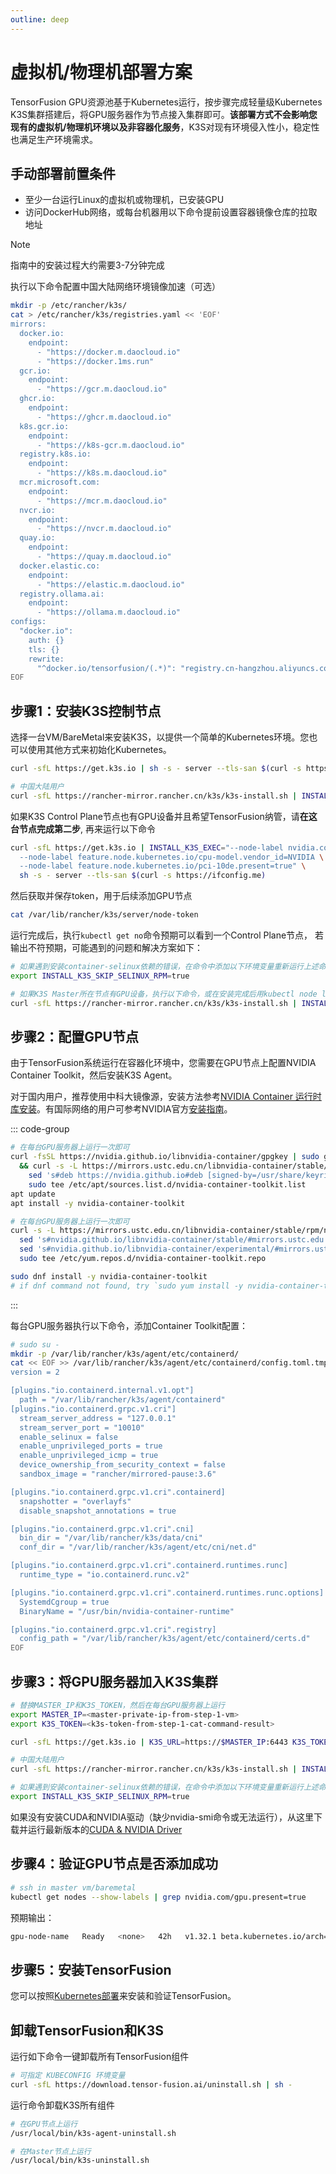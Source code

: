 ```yaml
---
outline: deep
---
```


# 虚拟机/物理机部署方案

TensorFusion GPU资源池基于Kubernetes运行，按步骤完成轻量级Kubernetes K3S集群搭建后，将GPU服务器作为节点接入集群即可。**该部署方式不会影响您现有的虚拟机/物理机环境以及非容器化服务**，K3S对现有环境侵入性小，稳定性也满足生产环境需求。


<!-- TensorFusion提供了一键安装脚本，若由于操作系统差异运行出错，请逐步按照本文档后续内容手动安装。

::: code-group

```bash [云端控制台模式]
# 先注册登录TensorFusion，选择VM部署方式复制命令
curl -sfL https://download.tensor-fusion.ai/install-vm.sh | \
  ENROLL_TOKEN="copied-from-tensor-fusion-cloud" \
  AGENT_ID="copied-from-tensor-fusion-cloud" \
  sh -
```

```bash [无控制台模式]
curl -sfL https://download.tensor-fusion.ai/install-vm.sh | sh -
```

```bash [私有化部署控制台模式]
curl -sfL https://download.tensor-fusion.ai/install-vm.sh | \
  ENROLL_TOKEN="copied-from-tensor-fusion-cloud" \
  AGENT_ID="copied-from-tensor-fusion-cloud" \
  CLOUD_ENDPOINT="your-own.domain" \
  sh -
```

::: -->

## 手动部署前置条件

- 至少一台运行Linux的虚拟机或物理机，已安装GPU
- 访问DockerHub网络，或每台机器用以下命令提前设置容器镜像仓库的拉取地址

> [!NOTE]
> 指南中的安装过程大约需要3-7分钟完成

执行以下命令配置中国大陆网络环境镜像加速（可选）

```bash
mkdir -p /etc/rancher/k3s/
cat > /etc/rancher/k3s/registries.yaml << 'EOF'
mirrors:
  docker.io:
    endpoint:
      - "https://docker.m.daocloud.io"
      - "https://docker.1ms.run"
  gcr.io:
    endpoint:
      - "https://gcr.m.daocloud.io"
  ghcr.io:
    endpoint:
      - "https://ghcr.m.daocloud.io"
  k8s.gcr.io:
    endpoint:
      - "https://k8s-gcr.m.daocloud.io"
  registry.k8s.io:
    endpoint:
      - "https://k8s.m.daocloud.io"
  mcr.microsoft.com:
    endpoint:
      - "https://mcr.m.daocloud.io"
  nvcr.io:
    endpoint:
      - "https://nvcr.m.daocloud.io"
  quay.io:
    endpoint:
      - "https://quay.m.daocloud.io"
  docker.elastic.co:
    endpoint:
      - "https://elastic.m.daocloud.io"
  registry.ollama.ai:
    endpoint:
      - "https://ollama.m.daocloud.io"
configs:
  "docker.io":
    auth: {}
    tls: {}
    rewrite:
      "^docker.io/tensorfusion/(.*)": "registry.cn-hangzhou.aliyuncs.com/tensorfusion/$1"
EOF
```

## 步骤1：安装K3S控制节点


选择一台VM/BareMetal来安装K3S，以提供一个简单的Kubernetes环境。您也可以使用其他方式来初始化Kubernetes。

```bash
curl -sfL https://get.k3s.io | sh -s - server --tls-san $(curl -s https://ifconfig.me)

# 中国大陆用户
curl -sfL https://rancher-mirror.rancher.cn/k3s/k3s-install.sh | INSTALL_K3S_MIRROR=cn sh -s - server --tls-san $(curl -s https://ifconfig.me)
```

如果K3S Control Plane节点也有GPU设备并且希望TensorFusion纳管，请**在这台节点完成第二步**, 再来运行以下命令

```bash
curl -sfL https://get.k3s.io | INSTALL_K3S_EXEC="--node-label nvidia.com/gpu.present=true \
  --node-label feature.node.kubernetes.io/cpu-model.vendor_id=NVIDIA \
  --node-label feature.node.kubernetes.io/pci-10de.present=true" \
  sh -s - server --tls-san $(curl -s https://ifconfig.me)
```

然后获取并保存token，用于后续添加GPU节点

```bash
cat /var/lib/rancher/k3s/server/node-token
```

运行完成后，执行`kubectl get no`命令预期可以看到一个Control Plane节点， 若输出不符预期，可能遇到的问题和解决方案如下：

```bash
# 如果遇到安装container-selinux依赖的错误，在命令中添加以下环境变量重新运行上述命令
export INSTALL_K3S_SKIP_SELINUX_RPM=true

# 如果K3S Master所在节点有GPU设备，执行以下命令，或在安装完成后用kubectl node label命令添加label：
curl -sfL https://rancher-mirror.rancher.cn/k3s/k3s-install.sh | INSTALL_K3S_MIRROR=cn INSTALL_K3S_EXEC="--node-label nvidia.com/gpu.present=true --node-label feature.node.kubernetes.io/cpu-model.vendor_id=NVIDIA --node-label feature.node.kubernetes.io/pci-10de.present=true" sh -s - server --tls-san $(curl -s https://ifconfig.me)
```

## 步骤2：配置GPU节点

由于TensorFusion系统运行在容器化环境中，您需要在GPU节点上配置NVIDIA Container Toolkit，然后安装K3S Agent。

对于国内用户，推荐使用中科大镜像源，安装方法参考[NVIDIA Container 运行时库安装](https://mirrors.ustc.edu.cn/help/libnvidia-container.html)。有国际网络的用户可参考NVIDIA官方[安装指南](https://docs.nvidia.com/datacenter/cloud-native/container-toolkit/latest/install-guide.html)。

::: code-group 

```bash [Debian/Ubuntu]
# 在每台GPU服务器上运行一次即可
curl -fsSL https://nvidia.github.io/libnvidia-container/gpgkey | sudo gpg --dearmor -o /usr/share/keyrings/nvidia-container-toolkit-keyring.gpg \
  && curl -s -L https://mirrors.ustc.edu.cn/libnvidia-container/stable/deb/nvidia-container-toolkit.list | \
    sed 's#deb https://nvidia.github.io#deb [signed-by=/usr/share/keyrings/nvidia-container-toolkit-keyring.gpg] https://mirrors.ustc.edu.cn#g' | \
    sudo tee /etc/apt/sources.list.d/nvidia-container-toolkit.list
apt update
apt install -y nvidia-container-toolkit
```

```bash [RHEL/CentOS/Fedora/AlibabaLinux]
# 在每台GPU服务器上运行一次即可
curl -s -L https://mirrors.ustc.edu.cn/libnvidia-container/stable/rpm/nvidia-container-toolkit.repo | \
  sed 's#nvidia.github.io/libnvidia-container/stable/#mirrors.ustc.edu.cn/libnvidia-container/stable/#g' |
  sed 's#nvidia.github.io/libnvidia-container/experimental/#mirrors.ustc.edu.cn/libnvidia-container/experimental/#g' |
  sudo tee /etc/yum.repos.d/nvidia-container-toolkit.repo

sudo dnf install -y nvidia-container-toolkit
# if dnf command not found, try `sudo yum install -y nvidia-container-toolkit`
```

:::

每台GPU服务器执行以下命令，添加Container Toolkit配置：

```bash
# sudo su -
mkdir -p /var/lib/rancher/k3s/agent/etc/containerd/
cat << EOF >> /var/lib/rancher/k3s/agent/etc/containerd/config.toml.tmpl
version = 2

[plugins."io.containerd.internal.v1.opt"]
  path = "/var/lib/rancher/k3s/agent/containerd"
[plugins."io.containerd.grpc.v1.cri"]
  stream_server_address = "127.0.0.1"
  stream_server_port = "10010"
  enable_selinux = false
  enable_unprivileged_ports = true
  enable_unprivileged_icmp = true
  device_ownership_from_security_context = false
  sandbox_image = "rancher/mirrored-pause:3.6"

[plugins."io.containerd.grpc.v1.cri".containerd]
  snapshotter = "overlayfs"
  disable_snapshot_annotations = true

[plugins."io.containerd.grpc.v1.cri".cni]
  bin_dir = "/var/lib/rancher/k3s/data/cni"
  conf_dir = "/var/lib/rancher/k3s/agent/etc/cni/net.d"

[plugins."io.containerd.grpc.v1.cri".containerd.runtimes.runc]
  runtime_type = "io.containerd.runc.v2"

[plugins."io.containerd.grpc.v1.cri".containerd.runtimes.runc.options]
  SystemdCgroup = true
  BinaryName = "/usr/bin/nvidia-container-runtime"

[plugins."io.containerd.grpc.v1.cri".registry]
  config_path = "/var/lib/rancher/k3s/agent/etc/containerd/certs.d"
EOF
```

## 步骤3：将GPU服务器加入K3S集群

```bash
# 替换MASTER_IP和K3S_TOKEN，然后在每台GPU服务器上运行
export MASTER_IP=<master-private-ip-from-step-1-vm>
export K3S_TOKEN=<k3s-token-from-step-1-cat-command-result>

curl -sfL https://get.k3s.io | K3S_URL=https://$MASTER_IP:6443 K3S_TOKEN=$K3S_TOKEN INSTALL_K3S_EXEC="--node-label nvidia.com/gpu.present=true --node-label feature.node.kubernetes.io/cpu-model.vendor_id=NVIDIA --node-label feature.node.kubernetes.io/pci-10de.present=true" sh -s -

# 中国大陆用户
curl -sfL https://rancher-mirror.rancher.cn/k3s/k3s-install.sh | INSTALL_K3S_SKIP_SELINUX_RPM=true INSTALL_K3S_MIRROR=cn K3S_URL=https://$MASTER_IP:6443 K3S_TOKEN=$K3S_TOKEN INSTALL_K3S_EXEC="--node-label nvidia.com/gpu.present=true --node-label feature.node.kubernetes.io/cpu-model.vendor_id=NVIDIA --node-label feature.node.kubernetes.io/pci-10de.present=true" sh -s -

# 如果遇到安装container-selinux依赖的错误，在命令中添加以下环境变量重新运行上述命令
export INSTALL_K3S_SKIP_SELINUX_RPM=true
```

如果没有安装CUDA和NVIDIA驱动（缺少nvidia-smi命令或无法运行），从这里下载并运行最新版本的[CUDA & NVIDIA Driver](https://developer.nvidia.com/cuda-downloads?target_os=Linux&target_arch=x86_64&Distribution=Ubuntu&target_version=24.04&target_type=runfile_local)

## 步骤4：验证GPU节点是否添加成功

```bash
# ssh in master vm/baremetal
kubectl get nodes --show-labels | grep nvidia.com/gpu.present=true
```

预期输出：

```bash
gpu-node-name   Ready   <none>   42h   v1.32.1 beta.kubernetes.io/arch=amd64,...,kubernetes.io/os=linux,nvidia.com/gpu.present=true
```

## 步骤5：安装TensorFusion

您可以按照[Kubernetes部署](/zh/guide/getting-started/deployment-k8s.md)来安装和验证TensorFusion。

## 卸载TensorFusion和K3S

运行如下命令一键卸载所有TensorFusion组件

```bash
# 可指定 KUBECONFIG 环境变量
curl -sfL https://download.tensor-fusion.ai/uninstall.sh | sh -
```

运行命令卸载K3S所有组件

```bash
# 在GPU节点上运行
/usr/local/bin/k3s-agent-uninstall.sh
```

```bash
# 在Master节点上运行
/usr/local/bin/k3s-uninstall.sh
```


